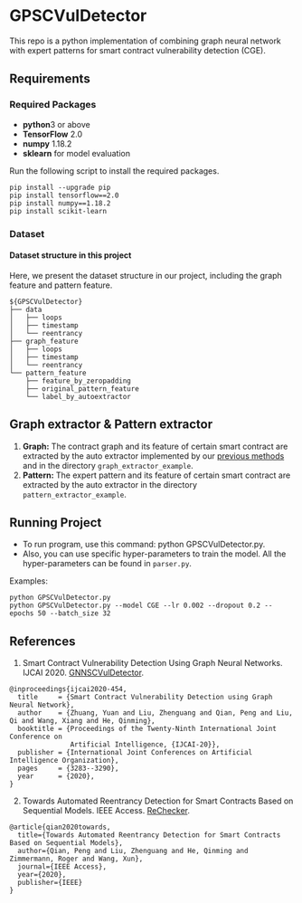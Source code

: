 # GPSCVulDetector

This repo is a python implementation of combining graph neural network with expert patterns for smart contract vulnerability detection (CGE). 

## Requirements

### Required Packages
* **python**3 or above
* **TensorFlow** 2.0
* **numpy** 1.18.2
* **sklearn** for model evaluation

Run the following script to install the required packages.
```shell
pip install --upgrade pip
pip install tensorflow==2.0
pip install numpy==1.18.2
pip install scikit-learn
```

### Dataset
#### Dataset structure in this project
Here, we present the dataset structure in our project, including the graph feature and pattern feature.

```shell
${GPSCVulDetector}
├── data
│   ├── loops
│   ├── timestamp
│   └── reentrancy
├── graph_feature
│   ├── loops
│   ├── timestamp
│   └── reentrancy
└── pattern_feature
    ├── feature_by_zeropadding
    ├── original_pattern_feature
    └── label_by_autoextractor
```

## Graph extractor & Pattern extractor
1. **Graph:** The contract graph and its feature of certain smart contract are extracted by the auto extractor 
implemented by our [previous methods](https://github.com/Messi-Q/GNNSCVulDetector) and in the directory `graph_extractor_example`.
2. **Pattern:** The expert pattern and its feature of certain smart contract are extracted by the auto extractor in the directory `pattern_extractor_example`.  


## Running Project
* To run program, use this command: python GPSCVulDetector.py.
* Also, you can use specific hyper-parameters to train the model. All the hyper-parameters can be found in `parser.py`.

Examples:
```shell
python GPSCVulDetector.py
python GPSCVulDetector.py --model CGE --lr 0.002 --dropout 0.2 --epochs 50 --batch_size 32
```

## References
1. Smart Contract Vulnerability Detection Using Graph Neural Networks. IJCAI 2020. [GNNSCVulDetector](https://github.com/Messi-Q/GNNSCVulDetector).
```
@inproceedings{ijcai2020-454,
  title     = {Smart Contract Vulnerability Detection using Graph Neural Network},
  author    = {Zhuang, Yuan and Liu, Zhenguang and Qian, Peng and Liu, Qi and Wang, Xiang and He, Qinming},
  booktitle = {Proceedings of the Twenty-Ninth International Joint Conference on
               Artificial Intelligence, {IJCAI-20}},
  publisher = {International Joint Conferences on Artificial Intelligence Organization}, 
  pages     = {3283--3290},
  year      = {2020},
}

```
2. Towards Automated Reentrancy Detection for Smart Contracts Based on Sequential Models. IEEE Access. [ReChecker](https://github.com/Messi-Q/ReChecker).
```
@article{qian2020towards,
  title={Towards Automated Reentrancy Detection for Smart Contracts Based on Sequential Models},
  author={Qian, Peng and Liu, Zhenguang and He, Qinming and Zimmermann, Roger and Wang, Xun},
  journal={IEEE Access},
  year={2020},
  publisher={IEEE}
}
```